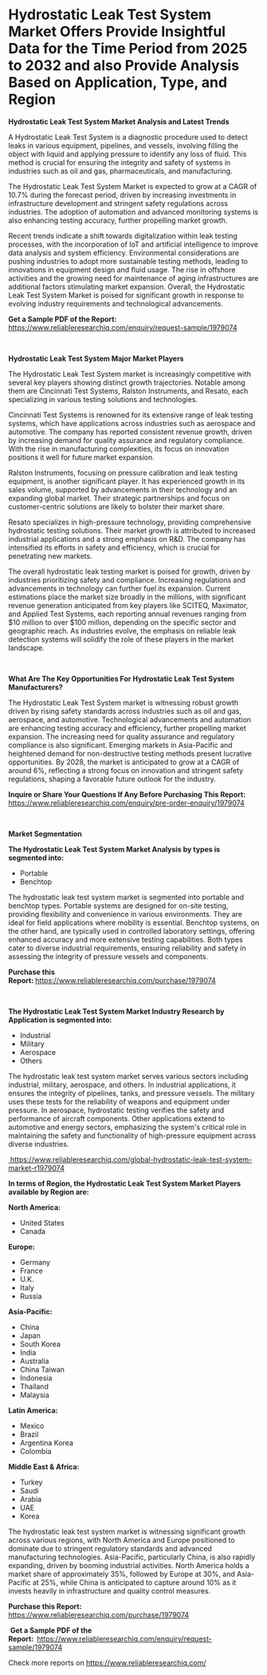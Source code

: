 <p><h1>Hydrostatic Leak Test System Market Offers Provide Insightful Data for the Time Period from 2025 to 2032 and also Provide Analysis Based on Application, Type, and Region</h1></p><p><strong>Hydrostatic Leak Test System Market Analysis and Latest Trends</strong></p>
<p><p>A Hydrostatic Leak Test System is a diagnostic procedure used to detect leaks in various equipment, pipelines, and vessels, involving filling the object with liquid and applying pressure to identify any loss of fluid. This method is crucial for ensuring the integrity and safety of systems in industries such as oil and gas, pharmaceuticals, and manufacturing.</p><p>The Hydrostatic Leak Test System Market is expected to grow at a CAGR of 10.7% during the forecast period, driven by increasing investments in infrastructure development and stringent safety regulations across industries. The adoption of automation and advanced monitoring systems is also enhancing testing accuracy, further propelling market growth. </p><p>Recent trends indicate a shift towards digitalization within leak testing processes, with the incorporation of IoT and artificial intelligence to improve data analysis and system efficiency. Environmental considerations are pushing industries to adopt more sustainable testing methods, leading to innovations in equipment design and fluid usage. The rise in offshore activities and the growing need for maintenance of aging infrastructures are additional factors stimulating market expansion. Overall, the Hydrostatic Leak Test System Market is poised for significant growth in response to evolving industry requirements and technological advancements.</p></p>
<p><strong>Get a Sample PDF of the Report:&nbsp;</strong> <a href="https://www.reliableresearchiq.com/enquiry/request-sample/1979074?utm_campaign=1129&utm_medium=2&utm_source=Github&utm_content=ia&utm_term=15012025&utm_id=hydrostatic-leak-test-system">https://www.reliableresearchiq.com/enquiry/request-sample/1979074</a></p>
<p>&nbsp;</p>
<p><strong>Hydrostatic Leak Test System Major Market Players</strong></p>
<p><p>The Hydrostatic Leak Test System market is increasingly competitive with several key players showing distinct growth trajectories. Notable among them are Cincinnati Test Systems, Ralston Instruments, and Resato, each specializing in various testing solutions and technologies.</p><p>Cincinnati Test Systems is renowned for its extensive range of leak testing systems, which have applications across industries such as aerospace and automotive. The company has reported consistent revenue growth, driven by increasing demand for quality assurance and regulatory compliance. With the rise in manufacturing complexities, its focus on innovation positions it well for future market expansion.</p><p>Ralston Instruments, focusing on pressure calibration and leak testing equipment, is another significant player. It has experienced growth in its sales volume, supported by advancements in their technology and an expanding global market. Their strategic partnerships and focus on customer-centric solutions are likely to bolster their market share.</p><p>Resato specializes in high-pressure technology, providing comprehensive hydrostatic testing solutions. Their market growth is attributed to increased industrial applications and a strong emphasis on R&D. The company has intensified its efforts in safety and efficiency, which is crucial for penetrating new markets.</p><p>The overall hydrostatic leak testing market is poised for growth, driven by industries prioritizing safety and compliance. Increasing regulations and advancements in technology can further fuel its expansion. Current estimations place the market size broadly in the millions, with significant revenue generation anticipated from key players like SCITEQ, Maximator, and Applied Test Systems, each reporting annual revenues ranging from $10 million to over $100 million, depending on the specific sector and geographic reach. As industries evolve, the emphasis on reliable leak detection systems will solidify the role of these players in the market landscape.</p></p>
<p>&nbsp;</p>
<p><strong>What Are The Key Opportunities For Hydrostatic Leak Test System Manufacturers?</strong></p>
<p><p>The Hydrostatic Leak Test System market is witnessing robust growth driven by rising safety standards across industries such as oil and gas, aerospace, and automotive. Technological advancements and automation are enhancing testing accuracy and efficiency, further propelling market expansion. The increasing need for quality assurance and regulatory compliance is also significant. Emerging markets in Asia-Pacific and heightened demand for non-destructive testing methods present lucrative opportunities. By 2028, the market is anticipated to grow at a CAGR of around 6%, reflecting a strong focus on innovation and stringent safety regulations, shaping a favorable future outlook for the industry.</p></p>
<p><strong>Inquire or Share Your Questions If Any Before Purchasing This Report:</strong> <a href="https://www.reliableresearchiq.com/enquiry/pre-order-enquiry/1979074?utm_campaign=1129&utm_medium=2&utm_source=Github&utm_content=ia&utm_term=15012025&utm_id=hydrostatic-leak-test-system">https://www.reliableresearchiq.com/enquiry/pre-order-enquiry/1979074</a></p>
<p>&nbsp;</p>
<p><strong>Market Segmentation</strong></p>
<p><strong>The Hydrostatic Leak Test System Market Analysis by types is segmented into:</strong></p>
<p><ul><li>Portable</li><li>Benchtop</li></ul></p>
<p><p>The hydrostatic leak test system market is segmented into portable and benchtop types. Portable systems are designed for on-site testing, providing flexibility and convenience in various environments. They are ideal for field applications where mobility is essential. Benchtop systems, on the other hand, are typically used in controlled laboratory settings, offering enhanced accuracy and more extensive testing capabilities. Both types cater to diverse industrial requirements, ensuring reliability and safety in assessing the integrity of pressure vessels and components.</p></p>
<p><strong>Purchase this Report:&nbsp;</strong><a href="https://www.reliableresearchiq.com/purchase/1979074?utm_campaign=1129&utm_medium=2&utm_source=Github&utm_content=ia&utm_term=15012025&utm_id=hydrostatic-leak-test-system">https://www.reliableresearchiq.com/purchase/1979074</a></p>
<p>&nbsp;</p>
<p><strong>The Hydrostatic Leak Test System Market Industry Research by Application is segmented into:</strong></p>
<p><ul><li>Industrial</li><li>Military</li><li>Aerospace</li><li>Others</li></ul></p>
<p><p>The hydrostatic leak test system market serves various sectors including industrial, military, aerospace, and others. In industrial applications, it ensures the integrity of pipelines, tanks, and pressure vessels. The military uses these tests for the reliability of weapons and equipment under pressure. In aerospace, hydrostatic testing verifies the safety and performance of aircraft components. Other applications extend to automotive and energy sectors, emphasizing the system's critical role in maintaining the safety and functionality of high-pressure equipment across diverse industries.</p></p>
<p><a href="https://www.reliableresearchiq.com/global-hydrostatic-leak-test-system-market-r1979074?utm_campaign=1129&utm_medium=2&utm_source=Github&utm_content=ia&utm_term=15012025&utm_id=hydrostatic-leak-test-system">&nbsp;https://www.reliableresearchiq.com/global-hydrostatic-leak-test-system-market-r1979074</a></p>
<p><strong>In terms of Region, the Hydrostatic Leak Test System Market Players available by Region are:</strong></p>
<p>
    <p> <strong> North America: </strong>
        <ul>
            <li>United States</li>
            <li>Canada</li>
        </ul>
        </p> 
    <p> <strong> Europe: </strong>
        <ul>
            <li>Germany</li>
            <li>France</li>
            <li>U.K.</li>
            <li>Italy</li>
            <li>Russia</li>
        </ul>
        </p> 
    <p> <strong> Asia-Pacific: </strong>
        <ul>
            <li>China</li>
            <li>Japan</li>
            <li>South Korea</li>
            <li>India</li>
            <li>Australia</li>
            <li>China Taiwan</li>
            <li>Indonesia</li>
            <li>Thailand</li>
            <li>Malaysia</li>
        </ul>
        </p> 
    <p> <strong> Latin America: </strong>
        <ul>
            <li>Mexico</li>
            <li>Brazil</li>
            <li>Argentina Korea</li>
            <li>Colombia</li>
        </ul>
        </p> 
    <p> <strong> Middle East & Africa: </strong>
        <ul>
            <li>Turkey</li>
            <li>Saudi</li>
            <li>Arabia</li>
            <li>UAE</li>
            <li>Korea</li>
        </ul>
    </p>
    </p>
<p><p>The hydrostatic leak test system market is witnessing significant growth across various regions, with North America and Europe positioned to dominate due to stringent regulatory standards and advanced manufacturing technologies. Asia-Pacific, particularly China, is also rapidly expanding, driven by booming industrial activities. North America holds a market share of approximately 35%, followed by Europe at 30%, and Asia-Pacific at 25%, while China is anticipated to capture around 10% as it invests heavily in infrastructure and quality control measures.</p></p>
<p><strong>Purchase this Report: </strong><a href="https://www.reliableresearchiq.com/purchase/1979074?utm_campaign=1129&utm_medium=2&utm_source=Github&utm_content=ia&utm_term=15012025&utm_id=hydrostatic-leak-test-system">https://www.reliableresearchiq.com/purchase/1979074</a></p>
<p>&nbsp;<strong>Get a Sample PDF of the Report:&nbsp;&nbsp;</strong><a href="https://www.reliableresearchiq.com/enquiry/request-sample/1979074?utm_campaign=1129&utm_medium=2&utm_source=Github&utm_content=ia&utm_term=15012025&utm_id=hydrostatic-leak-test-system">https://www.reliableresearchiq.com/enquiry/request-sample/1979074</a></p>
<p><strong></strong></p>
<p>Check more reports on <a href="https://www.reliableresearchiq.com/?utm_campaign=1129&utm_medium=2&utm_source=Github&utm_content=ia&utm_term=15012025&utm_id=hydrostatic-leak-test-system">https://www.reliableresearchiq.com/</a></p>